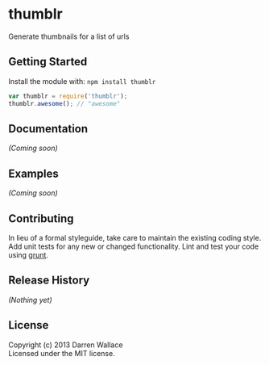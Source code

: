 # thumblr

Generate thumbnails for a list of urls

## Getting Started
Install the module with: `npm install thumblr`

```javascript
var thumblr = require('thumblr');
thumblr.awesome(); // "awesome"
```

## Documentation
_(Coming soon)_

## Examples
_(Coming soon)_

## Contributing
In lieu of a formal styleguide, take care to maintain the existing coding style. Add unit tests for any new or changed functionality. Lint and test your code using [grunt](https://github.com/gruntjs/grunt).

## Release History
_(Nothing yet)_

## License
Copyright (c) 2013 Darren Wallace  
Licensed under the MIT license.
